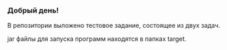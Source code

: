 ### Добрый день!

В репозитории выложено тестовое задание, состоящее из двух задач. 

jar файлы для запуска программ находятся в папках target.
